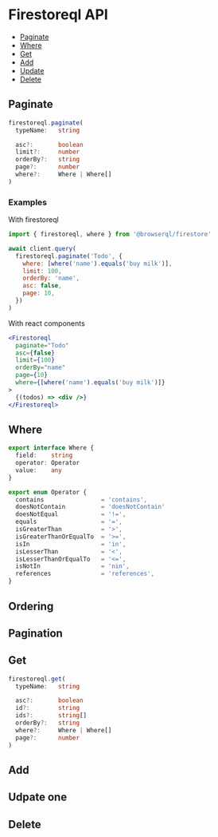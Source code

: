 # Firestoreql API

- [Paginate](/paginate)
- [Where](/paginate)
- [Get](/paginate)
- [Add](/paginate)
- [Update](/paginate)
- [Delete](/paginate)

## Paginate

```ts
firestoreql.paginate(
  typeName:   string

  asc?:       boolean
  limit?:     number
  orderBy?:   string
  page?:      number
  where?:     Where | Where[]
)
```

### Examples

With firestoreql

```js
import { firestoreql, where } from '@browserql/firestore'

await client.query(
  firestoreql.paginate('Todo', {
    where: [where('name').equals('buy milk')],
    limit: 100,
    orderBy: 'name',
    asc: false,
    page: 10,
  })
)
```

With react components

```jsx
<Firestoreql
  paginate="Todo"
  asc={false}
  limit={100}
  orderBy="name"
  page={10}
  where={[where('name').equals('buy milk')]}
>
  {(todos) => <div />}
</Firestoreql>
```

## Where

```ts
export interface Where {
  field:    string
  operator: Operator
  value:    any
}

export enum Operator {
  contains                = 'contains',
  doesNotContain          = 'doesNotContain'
  doesNotEqual            = '!=',
  equals                  = '=',
  isGreaterThan           = '>',
  isGreaterThanOrEqualTo  = '>=',
  isIn                    = 'in',
  isLesserThan            = '<',
  isLesserThanOrEqualTo   = '<=',
  isNotIn                 = 'nin',
  references              = 'references',
}
```

## Ordering

## Pagination

## Get

```ts
firestoreql.get(
  typeName:   string

  asc?:       boolean
  id?:        string
  ids?:       string[]
  orderBy?:   string
  where?:     Where | Where[]
  page?:      number
)
```

## Add

## Udpate one

## Delete
